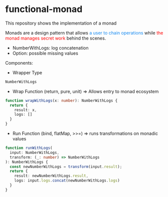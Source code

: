 # functional-monad
This repository shows the implementation of a monad

Monads are a design pattern that allows <span style="color: #1589F0;">a user to chain operations</span> while <span style="color: red">the monad manages secret work</span> behind the scenes.

* NumberWithLogs: log concatenation
* Option: possible missing values

Components:
* Wrapper Type
```typescript
NumberWithLogs
```
* Wrap Function (return, pure, unit) => Allows entry to monad ecosystem
```typescript
function wrapWithLogs(x: number): NumberWithLogs {
  return {
    result: x,
    logs: []
  }
}
```
* Run Function (bind, flatMap, >>=) => runs transformations on monadic values
```typescript
function runWithLogs(
  input: NumberWithLogs,
  transform: (_: number) => NumberWithLogs
): NumberWithLogs {
  const newNumberWithLogs = transform(input.result);
  return {
    result: newNumberWithLogs.result,
    logs: input.logs.concat(newNumberWithLogs.logs)
  }
}
```

